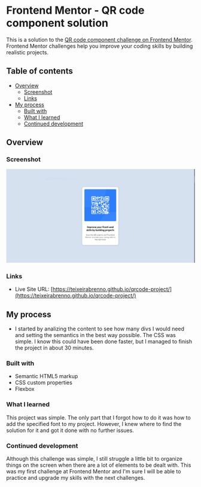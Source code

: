 # Frontend Mentor - QR code component solution

This is a solution to the [QR code component challenge on Frontend Mentor](https://www.frontendmentor.io/challenges/qr-code-component-iux_sIO_H). Frontend Mentor challenges help you improve your coding skills by building realistic projects. 

## Table of contents

- [Overview](#overview)
  - [Screenshot](#screenshot)
  - [Links](#links)
- [My process](#my-process)
  - [Built with](#built-with)
  - [What I learned](#what-i-learned)
  - [Continued development](#continued-development)

## Overview

### Screenshot

![Image of the finished project](./finished-project-screenshot/qrcode-webdev.png)

### Links

- Live Site URL: [https://teixeirabrenno.github.io/qrcode-project/](https://teixeirabrenno.github.io/qrcode-project/)

## My process

- I started by analizing the content to see how many divs I would need and setting the semantics in the best way possible. The CSS was simple. I know this could have been done faster, but I managed to finish the project in about 30 minutes. 

### Built with

- Semantic HTML5 markup
- CSS custom properties
- Flexbox

### What I learned

This project was simple. The only part that I forgot how to do it was how to add the specified font to my project. However, I knew where to find the solution for it and got it done with no further issues.

### Continued development

Although this challenge was simple, I still struggle a little bit to organize things on the screen when there are a lot of elements to be dealt with. This was my first challenge at Frontend Mentor and I'm sure I will be able to practice and upgrade my skills with the next challenges. 

